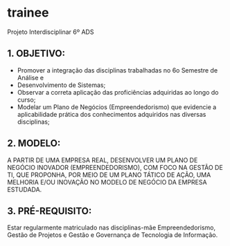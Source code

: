 # trainee
Projeto Interdisciplinar 6º ADS

## 1. OBJETIVO:

* Promover a integração das disciplinas trabalhadas no 6o Semestre de Análise e
* Desenvolvimento de Sistemas;
* Observar a correta aplicação das proficiências adquiridas ao longo do curso;
* Modelar um Plano de Negócios (Empreendedorismo) que evidencie a aplicabilidade prática dos conhecimentos adquiridos nas diversas disciplinas;

## 2. MODELO:

A PARTIR DE UMA EMPRESA REAL, DESENVOLVER UM PLANO DE NEGÓCIO INOVADOR (EMPREENDEDORISMO), COM FOCO NA GESTÃO DE TI, QUE PROPONHA, POR MEIO DE UM PLANO TÁTICO DE AÇÃO, UMA MELHORIA E/OU INOVAÇÃO NO MODELO DE NEGÓCIO DA EMPRESA ESTUDADA.

## 3. PRÉ-REQUISITO:

Estar regularmente matriculado nas disciplinas-mãe Empreendedorismo, Gestão de Projetos e Gestão e Governança de Tecnologia de Informação.

